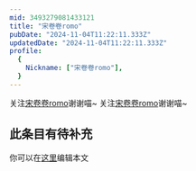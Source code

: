 ```yaml
---
mid: 3493279081433121
title: "宋卷卷romo"
pubDate: "2024-11-04T11:22:11.333Z"
updatedDate: "2024-11-04T11:22:11.333Z"
profile:
  {
    Nickname: ["宋卷卷romo"],
  }
---
```


关注[宋卷卷romo](https://space.bilibili.com/3493279081433121)谢谢喵~ 关注[宋卷卷romo](https://space.bilibili.com/3493279081433121)谢谢喵~

## 此条目有待补充
你可以在[这里](https://github.com/Yuhanawa/VTuber.ICU/edit/master/src/content/v/宋卷卷romo/index.md)编辑本文
